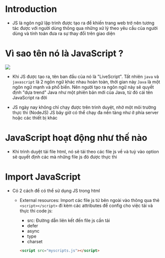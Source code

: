 # Introduction

- JS là ngôn ngữ lập trình được tạo ra để khiến trang web trở nên tương tác được với người dùng thông qua những xử lý theo yêu cầu của người dùng và tính toán đưa ra sự thay đổi trên giao diện

# Vì sao tên nó là JavaScript ?

![](https://techvccloud.mediacdn.vn/2018/11/23/js-15429579443112042672363-crop-1542957949936317424252.png)

- Khi JS được tạo ra, tên ban đầu của nó là "LiveScript". Tất nhiên `java` và `javascript` là 2 ngôn ngữ khác nhau hoàn toàn, thời gian này `Java` là một ngôn ngữ mạnh và phổ biến. Nên người tạo ra ngôn ngữ này sẽ quyết định "dựa trend" Java như một phiên bản mới của Java, từ đó cái tên JavaScript ra đời

- JS ngày nay không chỉ chạy được trên trình duyệt, nhờ một môi trường thực thi (NodeJS) JS bây giờ có thể chạy đa nền tảng như ở phía server hoặc các thiết bị khác

# JavaScript hoạt động như thế nào

- Khi trình duyệt tải file html, nó sẽ tải theo các file js về và tuỳ vào option sẽ quyết định các mà những file js đó được thực thi

# Import JavaScript

- Có 2 cách để có thể sử dụng JS trong html

  - External resources: Import các file js từ bên ngoài vào thông qua thẻ `<script></script>` đi kèm các attributes để config cho việc tải và thực thi code js:
    - src: Đường dẫn liên kết đến file js cần tải
    - defer
    - async
    - type
    - charset

    ```html
    <script src="myscripts.js"></script>
    ```
